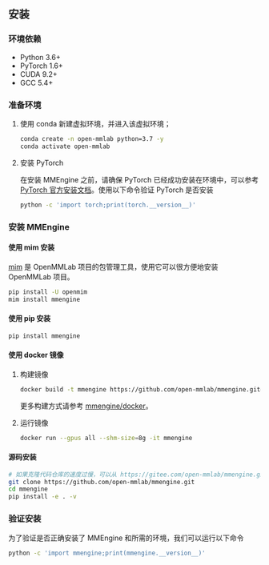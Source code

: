 ## 安装

### 环境依赖

- Python 3.6+
- PyTorch 1.6+
- CUDA 9.2+
- GCC 5.4+

### 准备环境

1. 使用 conda 新建虚拟环境，并进入该虚拟环境；

   ```bash
   conda create -n open-mmlab python=3.7 -y
   conda activate open-mmlab
   ```

2. 安装 PyTorch

   在安装 MMEngine 之前，请确保 PyTorch 已经成功安装在环境中，可以参考 [PyTorch 官方安装文档](https://pytorch.org/get-started/locally/#start-locally)。使用以下命令验证 PyTorch 是否安装

   ```bash
   python -c 'import torch;print(torch.__version__)'
   ```

### 安装 MMEngine

#### 使用 mim 安装

[mim](https://github.com/open-mmlab/mim) 是 OpenMMLab 项目的包管理工具，使用它可以很方便地安装 OpenMMLab 项目。

```bash
pip install -U openmim
mim install mmengine
```

#### 使用 pip 安装

```bash
pip install mmengine
```

#### 使用 docker 镜像

1. 构建镜像

   ```bash
   docker build -t mmengine https://github.com/open-mmlab/mmengine.git#master:docker/release
   ```

   更多构建方式请参考 [mmengine/docker](https://github.com/open-mmlab/mmcv/tree/master/docker)。

2. 运行镜像

   ```bash
   docker run --gpus all --shm-size=8g -it mmengine
   ```

#### 源码安装

```bash
# 如果克隆代码仓库的速度过慢，可以从 https://gitee.com/open-mmlab/mmengine.git 克隆
git clone https://github.com/open-mmlab/mmengine.git
cd mmengine
pip install -e . -v
```

### 验证安装

为了验证是否正确安装了 MMEngine 和所需的环境，我们可以运行以下命令

```bash
python -c 'import mmengine;print(mmengine.__version__)'
```
